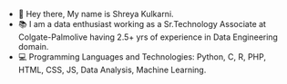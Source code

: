  * :wave: Hey there, My name is Shreya Kulkarni.
 * :books: I am a data enthusiast working as a Sr.Technology Associate at Colgate-Palmolive having 2.5+ yrs of experience in Data Engineering domain.
 * :computer: Programming Languages and Technologies: Python, C, R, PHP, HTML, CSS, JS, Data Analysis, Machine Learning.

